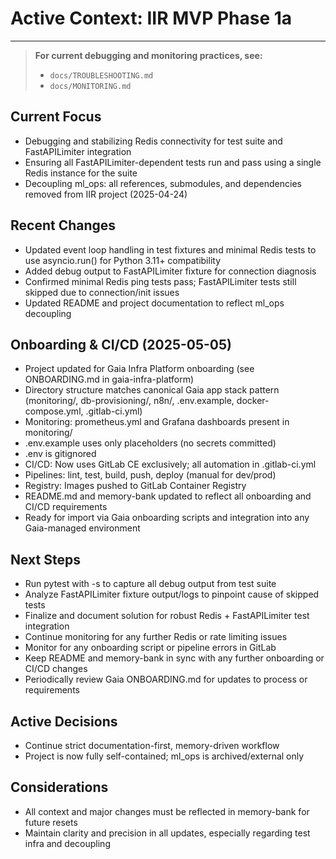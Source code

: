 # Active Context: IIR MVP Phase 1a

---

> **For current debugging and monitoring practices, see:**
> - `docs/TROUBLESHOOTING.md`
> - `docs/MONITORING.md`

## Current Focus
- Debugging and stabilizing Redis connectivity for test suite and FastAPILimiter integration
- Ensuring all FastAPILimiter-dependent tests run and pass using a single Redis instance for the suite
- Decoupling ml_ops: all references, submodules, and dependencies removed from IIR project (2025-04-24)

## Recent Changes
- Updated event loop handling in test fixtures and minimal Redis tests to use asyncio.run() for Python 3.11+ compatibility
- Added debug output to FastAPILimiter fixture for connection diagnosis
- Confirmed minimal Redis ping tests pass; FastAPILimiter tests still skipped due to connection/init issues
- Updated README and project documentation to reflect ml_ops decoupling

## Onboarding & CI/CD (2025-05-05)
- Project updated for Gaia Infra Platform onboarding (see ONBOARDING.md in gaia-infra-platform)
- Directory structure matches canonical Gaia app stack pattern (monitoring/, db-provisioning/, n8n/, .env.example, docker-compose.yml, .gitlab-ci.yml)
- Monitoring: prometheus.yml and Grafana dashboards present in monitoring/
- .env.example uses only placeholders (no secrets committed)
- .env is gitignored
- CI/CD: Now uses GitLab CE exclusively; all automation in .gitlab-ci.yml
- Pipelines: lint, test, build, push, deploy (manual for dev/prod)
- Registry: Images pushed to GitLab Container Registry
- README.md and memory-bank updated to reflect all onboarding and CI/CD requirements
- Ready for import via Gaia onboarding scripts and integration into any Gaia-managed environment

## Next Steps
- Run pytest with -s to capture all debug output from test suite
- Analyze FastAPILimiter fixture output/logs to pinpoint cause of skipped tests
- Finalize and document solution for robust Redis + FastAPILimiter test integration
- Continue monitoring for any further Redis or rate limiting issues
- Monitor for any onboarding script or pipeline errors in GitLab
- Keep README and memory-bank in sync with any further onboarding or CI/CD changes
- Periodically review Gaia ONBOARDING.md for updates to process or requirements

## Active Decisions
- Continue strict documentation-first, memory-driven workflow
- Project is now fully self-contained; ml_ops is archived/external only

## Considerations
- All context and major changes must be reflected in memory-bank for future resets
- Maintain clarity and precision in all updates, especially regarding test infra and decoupling
